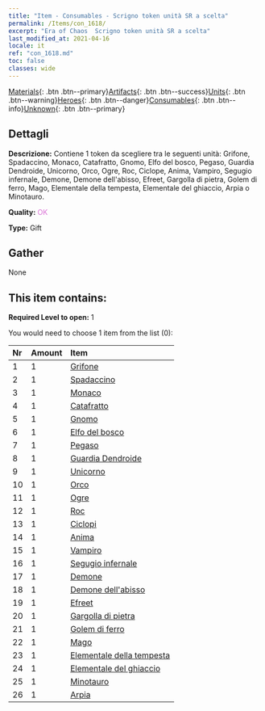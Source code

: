 ```yaml
---
title: "Item - Consumables - Scrigno token unità SR a scelta"
permalink: /Items/con_1618/
excerpt: "Era of Chaos  Scrigno token unità SR a scelta"
last_modified_at: 2021-04-16
locale: it
ref: "con_1618.md"
toc: false
classes: wide
---
```

 [Materials](/it/Items/){: .btn .btn--primary}[Artifacts](/it/Items/Artifacts/){: .btn .btn--success}[Units](/it/Items/Units/){: .btn .btn--warning}[Heroes](/it/Items/Heroes/){: .btn .btn--danger}[Consumables](/it/Items/Consumables/){: .btn .btn--info}[Unknown](/it/Items/Unknown/){: .btn .btn--primary}

## Dettagli
 **Descrizione:** Contiene 1 token da scegliere tra le seguenti unità: Grifone, Spadaccino, Monaco, Catafratto, Gnomo, Elfo del bosco, Pegaso, Guardia Dendroide, Unicorno, Orco, Ogre, Roc, Ciclope, Anima, Vampiro, Segugio infernale, Demone, Demone dell'abisso, Efreet, Gargolla di pietra, Golem di ferro, Mago, Elementale della tempesta, Elementale del ghiaccio, Arpia o Minotauro.

 **Quality:** <span style="color: #DA70D6">OK</span>

 **Type:** Gift

## Gather

  None

## This item contains:

 **Required Level to open:** 1

 You would need to choose 1 item from the list (0):

  | Nr | Amount |     Item    |
  |:---|:-------|:------------|
  | 1 | 1 | [Grifone](/it/Items/unt_192/) |  | 
  | 2 | 1 | [Spadaccino](/it/Items/unt_193/) |  | 
  | 3 | 1 | [Monaco](/it/Items/unt_194/) |  | 
  | 4 | 1 | [Catafratto](/it/Items/unt_195/) |  | 
  | 5 | 1 | [Gnomo](/it/Items/unt_200/) |  | 
  | 6 | 1 | [Elfo del bosco](/it/Items/unt_201/) |  | 
  | 7 | 1 | [Pegaso](/it/Items/unt_202/) |  | 
  | 8 | 1 | [Guardia Dendroide](/it/Items/unt_203/) |  | 
  | 9 | 1 | [Unicorno](/it/Items/unt_204/) |  | 
  | 10 | 1 | [Orco](/it/Items/unt_219/) |  | 
  | 11 | 1 | [Ogre](/it/Items/unt_220/) |  | 
  | 12 | 1 | [Roc](/it/Items/unt_221/) |  | 
  | 13 | 1 | [Ciclopi](/it/Items/unt_222/) |  | 
  | 14 | 1 | [Anima](/it/Items/unt_210/) |  | 
  | 15 | 1 | [Vampiro](/it/Items/unt_211/) |  | 
  | 16 | 1 | [Segugio infernale](/it/Items/unt_228/) |  | 
  | 17 | 1 | [Demone](/it/Items/unt_229/) |  | 
  | 18 | 1 | [Demone dell'abisso](/it/Items/unt_230/) |  | 
  | 19 | 1 | [Efreet](/it/Items/unt_231/) |  | 
  | 20 | 1 | [Gargolla di pietra](/it/Items/unt_236/) |  | 
  | 21 | 1 | [Golem di ferro](/it/Items/unt_237/) |  | 
  | 22 | 1 | [Mago](/it/Items/unt_238/) |  | 
  | 23 | 1 | [Elementale della tempesta](/it/Items/unt_263/) |  | 
  | 24 | 1 | [Elementale del ghiaccio](/it/Items/unt_264/) |  | 
  | 25 | 1 | [Minotauro](/it/Items/unt_248/) |  | 
  | 26 | 1 | [Arpia](/it/Items/unt_245/) |  | 

